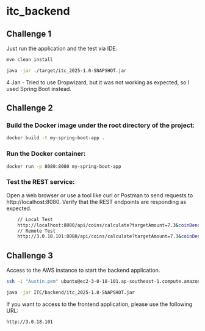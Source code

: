 # itc_backend

## Challenge 1
Just run the application and the test via IDE.
```bash  
mvn clean install
```

```bash  
java -jar ./target/itc_2025-1.0-SNAPSHOT.jar
```

4 Jan - Tried to use Dropwizard, but it was not working as expected, so I used Spring Boot instead.

## Challenge 2
### Build the Docker image under the root directory of the project:
```bash  
docker build -t my-spring-boot-app .
```
### Run the Docker container:  
```bash
docker run -p 8080:8080 my-spring-boot-app
```
### Test the REST service:  
Open a web browser or use a tool like curl or Postman to send requests to http://localhost:8080.
Verify that the REST endpoints are responding as expected.
```bash
    // Local Test
    http://localhost:8080/api/coins/calculate?targetAmount=7.3&coinDenominations=0.01,0.5,1,5,10
    // Remote Test
    http://3.0.18.101:8080/api/coins/calculate?targetAmount=7.3&coinDenominations=0.01,0.5,1,5,10
```
## Challenge 3
Access to the AWS instance to start the backend application.
```bash
ssh -i "Austin.pem" ubuntu@ec2-3-0-18-101.ap-southeast-1.compute.amazonaws.com
```
```bash
java -jar ITC/backend/itc_2025-1.0-SNAPSHOT.jar
```
If you want to access to the frontend application, please use the following URL:
```bash
http://3.0.18.101
```
